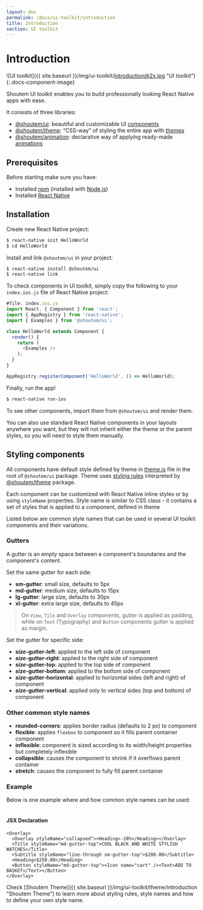 ```yaml
---
layout: doc
permalink: /docs/ui-toolkit/introduction
title: Introduction
section: UI toolkit
---
```


# Introduction

![UI toolkit]({{ site.baseurl }}/img/ui-toolkit/introduction@2x.jpg "UI toolkit"){:.docs-component-image}

Shoutem UI toolkit enables you to build professionally looking React Native apps with ease.  

It consists of three libraries: 

- [@shoutem/ui](https://github.com/shoutem/ui): beautiful and customizable UI [components](http://shoutem.github.io/docs/ui-toolkit/components/typography)
- [@shoutem/theme](https://github.com/shoutem/theme): “CSS-way” of styling the entire app with [themes](http://shoutem.github.io/docs/ui-toolkit/theme/introduction)
- [@shoutem/animation](https://github.com/shoutem/animation): declarative way of applying ready-made [animations](http://shoutem.github.io/docs/ui-toolkit/theme/animation/introduction) 


## Prerequisites
Before starting make sure you have:

- Installed [npm](https://www.npmjs.com/) (installed with [Node.js](https://nodejs.org/en/))
- Installed [React Native](https://facebook.github.io/react-native/docs/getting-started.html)

## Installation

Create new React Native project:

```bash
$ react-native init HelloWorld
$ cd HelloWorld
```

Install and link `@shoutem/ui` in your project:

```bash
$ react-native install @shoutem/ui
$ react-native link
```

To check components in UI toolkit, simply copy the following to your `index.ios.js` file of React Native project:

```JavaScript
#file: index.ios.js
import React, { Component } from 'react';
import { AppRegistry } from 'react-native';
import { Examples } from '@shoutem/ui';

class HelloWorld extends Component {
  render() {
    return (
      <Examples />
    );
  }
}

AppRegistry.registerComponent('HelloWorld', () => HelloWorld);
```

Finally, run the app!

```bash
$ react-native run-ios
```

To see other components, import them from `@shoutem/ui` and render them.

You can also use standard React Native components in your layouts anywhere you want, but they will not inherit either the theme or the parent styles, so you will need to style them manually.

## Styling components

All components have default style defined by theme in [theme.js](https://github.com/shoutem/ui/blob/develop/theme.js) file in the root of `@shoutem/ui` package. Theme uses [styling rules](http://shoutem.github.io/docs/ui-toolkit/theme/introduction) interpreted by [@shoutem/theme](https://github.com/shoutem/theme) package.

Each component can be customized with React Native inline styles or by using `styleName` properties. Style name is similar to CSS class - it contains a set of styles that is applied to a component, defined in theme

Listed below are common style names that can be used in several UI toolkit components and their variations.

### Gutters

A gutter is an empty space between a component's boundaries and the component's content.

Set the same gutter for each side:

* **sm-gutter**: small size, defaults to 5px
* **md-gutter**: medium size, defaults to 15px
* **lg-gutter**: large size, defaults to 30px
* **xl-gutter**: extra large size, defaults to 45px
  
> On `View`, `Tile` and `Overlay` components, gutter is applied as padding, while on `Text` (Typography) and `Button` components gutter is applied as margin.    
    
Set the gutter for specific side:
 
* **_size_-gutter-left**: applied to the left side of component
* **_size_-gutter-right**: applied to the right side of component
* **_size_-gutter-top**: applied to the top side of component
* **_size_-gutter-bottom**: applied to the bottom side of component
* **_size_-gutter-horizontal**: applied to horizontal sides (left and right) of component
* **_size_-gutter-vertical**: applied only to vertical sides (top and bottom) of component

### Other common style names

* **rounded-corners**: applies border radius (defaults to 2 px) to component
* **flexible**: applies `flexbox` to component so it fills parent container component
* **inflexible**: component is sized according to its width/height properties but completely inflexible
* **collapsible**: causes the component to shrink if it overflows parent container
* **stretch**: causes the component to fully fill parent container


### Example
  
Below is one example where and how common style names can be used:  
<br />  

#### JSX Declaration
```JSX
<Overlay>
  <Overlay styleName="collapsed"><Heading>-20%</Heading></Overlay>
  <Title styleName="md-gutter-top">COOL BLACK AND WHITE STYLISH WATCHES</Title>
  <Subtitle styleName="line-through sm-gutter-top">$280.00</Subtitle>
  <Heading>$250.00</Heading>
  <Button styleName="md-gutter-top"><Icon name="cart" /><Text>ADD TO BASKET</Text></Button>
</Overlay>
```

Check [Shoutem Theme]({{ site.baseurl }}/img/ui-toolkit/theme/introduction "Shoutem Theme") to learn more about styling rules, style names and how to define your own style name.